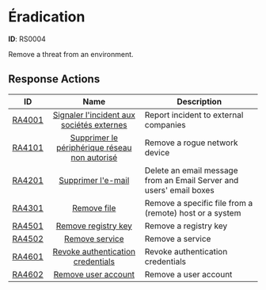 # Éradication 

**ID**: RS0004

Remove a threat from an environment.
## Response Actions

| ID    | Name     | Description |
|:-----:|:--------:|-------------|
| [RA4001](../Response_Actions/RA_4001_report_incident_to_external_companies.md) | [Signaler l'incident aux sociétés externes](../Response_Actions/RA_4001_report_incident_to_external_companies.md) | Report incident to external companies |
| [RA4101](../Response_Actions/RA_4101_remove_rogue_network_device.md) | [Supprimer le périphérique réseau non autorisé](../Response_Actions/RA_4101_remove_rogue_network_device.md) | Remove a rogue network device |
| [RA4201](../Response_Actions/RA_4201_delete_email_message.md) | [Supprimer l'e-mail](../Response_Actions/RA_4201_delete_email_message.md) | Delete an email message from an Email Server and users' email boxes |
| [RA4301](../Response_Actions/RA_4301_remove_file.md) | [Remove file](../Response_Actions/RA_4301_remove_file.md) | Remove a specific file from a (remote) host or a system |
| [RA4501](../Response_Actions/RA_4501_remove_registry_key.md) | [Remove registry key](../Response_Actions/RA_4501_remove_registry_key.md) | Remove a registry key |
| [RA4502](../Response_Actions/RA_4502_remove_service.md) | [Remove service](../Response_Actions/RA_4502_remove_service.md) | Remove a service |
| [RA4601](../Response_Actions/RA_4601_revoke_authentication_credentials.md) | [Revoke authentication credentials](../Response_Actions/RA_4601_revoke_authentication_credentials.md) | Revoke authentication credentials |
| [RA4602](../Response_Actions/RA_4602_remove_user_account.md) | [Remove user account](../Response_Actions/RA_4602_remove_user_account.md) | Remove a user account |